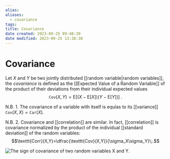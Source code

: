 ```yaml
---
alias: 
aliases:
  - covariance
tags: 
title: Covariance
date created: 2023-09-25 09:48:39
date modified: 2023-09-25 13:38:30
---
```


# Covariance

Let $X$ and $Y$ be two jointly distributed [[random variable|random variables]], the _covariance_ is defined as the [[Expected Value of a Random Variable]] of the product of their deviations from their individual expected values
$$\texttt{Cov}(X,Y)=\text{E}[(X-\text{E}[X])(Y-\text{E}[Y])]\;.$$

N.B. 1. The covariance of a variable with itself is equlas to its [[variance]] $\texttt{Cov}(X,X)=\texttt{Car}(X)$.

N.B. 2. Covariance and [[correlation]] are similar. In fact, [[correlation]] is covariance normalized by the product of the individual [[standard deviation]] of the random variables:
$$\texttt{Corr}(X,Y)=\dfrac{\texttt{Cov}(X,Y)}{\sigma_X\sigma_Y}\;.$$

![The sign of covariance of two random variables $X$ and $Y$.](https://upload.wikimedia.org/wikipedia/commons/thumb/a/a0/Covariance_trends.svg/170px-Covariance_trends.svg.png)